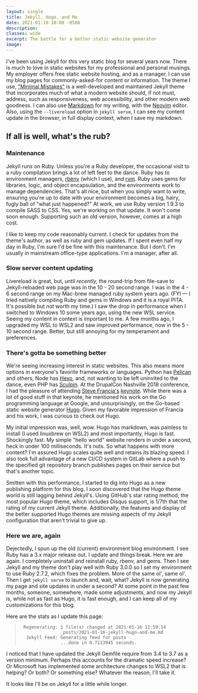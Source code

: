 ```yaml
---
layout: single
title: Jekyll, Hugo, and Me
date: 2021-01-16 10:00 -0500
description: 
classes: wide
excerpt: The battle for a better static website generator
image: 
---
```


I've been using Jekyll for this very static blog for several years now. There is much to love in static websites for my professional and personal musings. My employer offers free static website hosting, and as a manager, I can use my blog pages for commonly-asked-for content or information. The theme I use, <a href="https://github.com/mmistakes/minimal-mistakes">"Minimal Mistakes"</a> is a well-developed and maintained Jekyll theme that incorporates much of what a modern website should, if not must, address, such as responsiveness, web accessibility, and other modern web goodness. I can also use <a href="https://www.markdownguide.org/">Markdown</a> for my writing, with the <a href="https://neovim.io/">Neovim</a> editor. Also, using the `--livereload` option in `jekyll serve`, I can see my content update in the browser, in full display context, when I save my markdown.

## If all is well, what's the rub? 

### Maintenance

Jekyll runs on Ruby. Unless you're a Ruby developer, the occasional visit to a ruby compilation brings a lot of left feet to the dance. Ruby has to environment managers, <a href="https://github.com/rbenv/rbenv">rbenv</a> (which I use), and <a href="https://rvm.io/">rvm</a>. Ruby uses gems for libraries, logic, and object encapsulation, and the environments work to manage dependencies. That's all nice, but when you simply want to write, ensuring you're up to date with your environment becomes a big, hairy, fugly ball of "what just happened?" At work, we use Ruby version 1.9.3 to compile SASS to CSS. Yes, we're working on that update. It won't come soon enough. Supporting such an old version, however, comes at a high cost.

I like to keep my code reasonably current. I check for updates from the theme's author, as well as ruby and gem updates. If I spent even half my day in Ruby, I'm sure I'd be fine with this maintenance. But I don't. I'm usually in mainstream office-type applications. I'm a manager, after all. 

### Slow server content updating

Livereload is great, but, *until recently,* the round-trip from file-save to Jekyll-reloaded web page was in the 10 - 20 second range. I was in the 4 - 6 second range on my Mac-brew managed ruby system years ago. (FYI &mdash; I tried natively compiling Ruby and gems in Windows and it is a royal PITA. It's possible but not worth my time.) I saw the drop in performance when I switched to Windows 10 some years ago, using the new WSL service. Seeing my content in context is important to me. A few months ago, I upgraded my WSL to WSL2 and saw improved performance, now in the 5 - 10 second range. Better, but still annoying for my temperament and preferences.

### There's gotta be something better

We're seeing increasing interest in static websites. This also means more options in everyone's favorite frameworks or languages. Python has <a href="https://blog.getpelican.com/">Pelican</a> and others, Node has <a href="https://hexo.io/">Hexo</a>, and, not wanting to be left uninvited to the dance, even PHP has <a href="https://sculpin.io/">Sculpin</a>. At the DrupalCon Nashville 2018 conference, I had the pleasure of attending <a href="https://stevefrancia.com/">Steve Francia's</a> <a href="https://youtu.be/EJo9tPXGPo8">keynote</a>. While there was a lot of good stuff in that keynote, he mentioned his work on the Go programming language at Google, and unsurprisingly, on the Go-based static website generator <a href="https://gohugo.io/">Hugo</a>. Given my favorable impression of Francia and his work, I was curious to check out Hugo.

My initial impression was, well, wow. Hugo has markdown, was painless to install (I used linuxbrew on WSL2) and most importantly, Hugo is fast. Shockingly fast. My simple "hello world" website renders in under a second, heck in under 100 milliseconds. It's nuts. So what happens with more content? I'm assured Hugo scales quite well and retains its blazing speed. I also took full advantage of a new CI/CD system in GitLab where a push to the specified git repository branch publishes pages on their service but that's another topic.

Smitten with this performance, I started to dig into Hugo as a new publishing platform for this blog. I soon discovered that the Hugo theme world is still lagging behind Jekyll's. Using GitHub's star rating method, the most popular Hugo theme, which includes Disqus support, is 1/7th that the rating of my current Jekyll theme. Additionally, the features and display of the better supported Hugo themes are missing aspects of my Jekyll configuration that aren't trivial to give up.

### Here we are, again

Dejectedly, I spun up the old (current) environment blog environment. I see Ruby has a 3.x major release out. I update and things break. Here we are again. I completely uninstall and reinstall ruby, rbenv, and gems. Then I see Jekyll and my theme don't play well with Ruby 3.0.0 so I set my environment to use Ruby 2.7.2, which fixes the problem. More of the same ol', same ol'. Then I get `jekyll serve` to launch and, wait, what? Jekyll is now generating my page and site updates in under a second? At some point in the past few months, someone, somewhere, made some adjustments, and now my Jekyll is, while not as fast as Hugo, it is fast enough, and I can keep all of my customizations for this blog.

Here are the stats as I update this page:

>      Regenerating: 1 file(s) changed at 2021-01-16 11:59:14
>                    _posts/2021-01-16-jekyll-hugo-and-me.md
>       Jekyll Feed: Generating feed for posts
>                    ...done in 0.7113945 seconds.

I noticed that I have updated the Jekyll Gemfile require from 3.4 to 3.7 as a version minimum. Perhaps this accounts for the dramatic speed increase? Or Microsoft has implemented some architecture changes to WSL2 that is helping? Or both? Or something else? Whatever the reason, I'll take it.

It looks like I'll be on Jekyll for a little while longer.
